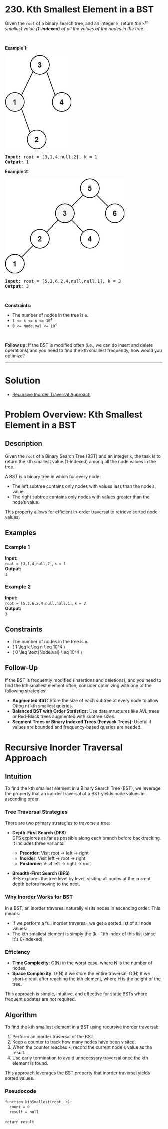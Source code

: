 # 230. Kth Smallest Element in a BST

<p>Given the <code>root</code> of a binary search tree, and an integer <code>k</code>, return <em>the</em> <code>k<sup>th</sup></code> <em>smallest value (<strong>1-indexed</strong>) of all the values of the nodes in the tree</em>.</p>

<p>&nbsp;</p>
<p><strong class="example">Example 1:</strong></p>
<img alt="" style="width: 212px; height: 301px;" src="img/230-1.jpg">
<pre><strong>Input:</strong> root = [3,1,4,null,2], k = 1
<strong>Output:</strong> 1
</pre>

<p><strong class="example">Example 2:</strong></p>
<img alt="" style="width: 382px; height: 302px;" src="img/230-2.jpg">
<pre><strong>Input:</strong> root = [5,3,6,2,4,null,null,1], k = 3
<strong>Output:</strong> 3
</pre>

<p>&nbsp;</p>
<p><strong>Constraints:</strong></p>

<ul>
  <li>The number of nodes in the tree is <code>n</code>.</li>
  <li><code>1 &lt;= k &lt;= n &lt;= 10<sup>4</sup></code></li>
  <li><code>0 &lt;= Node.val &lt;= 10<sup>4</sup></code></li>
</ul>

<p>&nbsp;</p>
<p><strong>Follow up:</strong> If the BST is modified often (i.e., we can do insert and delete operations) and you need to find the kth smallest frequently, how would you optimize?</p>

---

# Solution

- [Recursive Inorder Traversal Approach](#recursive-inorder-traversal-approach)

# Problem Overview: Kth Smallest Element in a BST

## Description

Given the `root` of a Binary Search Tree (BST) and an integer `k`, the task is to return the `k`th smallest value (1-indexed) among all the node values in the tree.

A BST is a binary tree in which for every node:
- The left subtree contains only nodes with values less than the node’s value.
- The right subtree contains only nodes with values greater than the node’s value.

This property allows for efficient in-order traversal to retrieve sorted node values.

## Examples

### Example 1

**Input:**  
`root = [3,1,4,null,2]`, `k = 1`  
**Output:**  
`1`  

### Example 2

**Input:**  
`root = [5,3,6,2,4,null,null,1]`, `k = 3`  
**Output:**  
`3`  

## Constraints

- The number of nodes in the tree is `n`.
- \( 1 \leq k \leq n \leq 10^4 \)
- \( 0 \leq \text{Node.val} \leq 10^4 \)

## Follow-Up

If the BST is frequently modified (insertions and deletions), and you need to find the kth smallest element often, consider optimizing with one of the following strategies:

- **Augmented BST:** Store the size of each subtree at every node to allow O(log n) kth smallest queries.
- **Balanced BST with Order Statistics:** Use data structures like AVL trees or Red-Black trees augmented with subtree sizes.
- **Segment Trees or Binary Indexed Trees (Fenwick Trees):** Useful if values are bounded and frequency-based queries are needed.

# Recursive Inorder Traversal Approach

## **Intuition**

To find the kth smallest element in a Binary Search Tree (BST), we leverage the property that an inorder traversal of a BST yields node values in ascending order.

### Tree Traversal Strategies

There are two primary strategies to traverse a tree:

- **Depth-First Search (DFS)**  
  DFS explores as far as possible along each branch before backtracking. It includes three variants:
  - **Preorder**: Visit root → left → right
  - **Inorder**: Visit left → root → right
  - **Postorder**: Visit left → right → root

- **Breadth-First Search (BFS)**  
  BFS explores the tree level by level, visiting all nodes at the current depth before moving to the next.

### Why Inorder Works for BST

In a BST, an inorder traversal naturally visits nodes in ascending order. This means:

- If we perform a full inorder traversal, we get a sorted list of all node values.
- The kth smallest element is simply the (k - 1)th index of this list (since it's 0-indexed).

### Efficiency

- **Time Complexity**: O(N) in the worst case, where N is the number of nodes.
- **Space Complexity**: O(N) if we store the entire traversal; O(H) if we short-circuit after reaching the kth element, where H is the height of the tree.

This approach is simple, intuitive, and effective for static BSTs where frequent updates are not required.

## **Algorithm**

To find the kth smallest element in a BST using recursive inorder traversal:

1. Perform an inorder traversal of the BST.
2. Keep a counter to track how many nodes have been visited.
3. When the counter reaches `k`, record the current node's value as the result.
4. Use early termination to avoid unnecessary traversal once the kth element is found.

This approach leverages the BST property that inorder traversal yields sorted values.

### **Pseudocode**

```plaintext
function kthSmallest(root, k): 
  count = 0
  result = null

return result
```